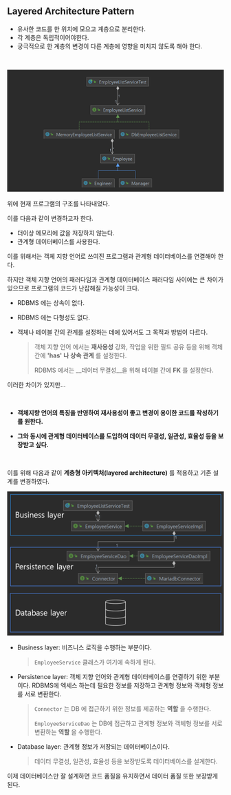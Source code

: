 ## Layered Architecture Pattern

* 유사한 코드를 한 위치에 모으고 계층으로 분리한다.
* 각 계층은 독립적이어야한다.
* 궁극적으로 한 계층의 변경이 다른 계층에 영향을 미치지 않도록 해야 한다.

<br>

![](layeredpattern/poly2.png)

위에 현재 프로그램의 구조를 나타내었다.

이를 다음과 같이 변경하고자 한다.

* 더이상 메모리에 값을 저장하지 않는다.
* 관계형 데이터베이스를 사용한다.

이를 위해서는 객체 지향 언어로 쓰여진 프로그램과 관계형 데이터베이스를 연결해야 한다. 

하지만 객체 지향 언어의 패러다임과 관계형 데이터베이스 패러다임 사이에는 큰 차이가 있으므로 프로그램의 코드가 난잡해질 가능성이 크다.

* RDBMS 에는 상속이 없다.

* RDBMS 에는 다형성도 없다.

* 객체나 테이블 간의 관계를 설정하는 데에 있어서도 그 목적과 방법이 다르다.

  > 객체 지향 언어 에서는 __재사용성__ 강화, 작업을 위한 필드 공유 등을 위해 객체 간에 __'has' 나 상속 관계__ 를 설정한다.
  >
  > RDBMS 에서는 __데이터 무결성__을 위해 테이블 간에 __FK__  를 설정한다.

이러한 차이가 있지만...

<br>

* __객체지향 언어의 특징을 반영하여 재사용성이 좋고 변경이 용이한 코드를 작성하기를 원한다.__

* __그와 동시에 관계형 데이터베이스를 도입하여 데이터 무결성, 일관성, 효율성 등을 보장받고 싶다.__

<br>

이를 위해 다음과 같이 __계층형 아키텍처(layered architecture)__ 를 적용하고 기존 설계를 변경하였다.

<img src="layeredpattern/architecture2.PNG" style="zoom:80%;" />

* Business layer: 비즈니스 로직을 수행하는 부분이다.

  > `EmployeeService` 클래스가 여기에 속하게 된다.

* Persistence layer: 객체 지향 언어와 관계형 데이터베이스를 연결하기 위한 부분이다. RDBMS에 엑세스 하는데 필요한 정보를 저장하고 관계형 정보와 객체형 정보를 서로 변환한다.

  >  `Connector` 는 DB 에 접근하기 위한 정보를 제공하는 __역할__ 을 수행한다.
  >
  > `EmployeeServiceDao` 는 DB에 접근하고 관계형 정보와 객체형 정보를 서로 변환하는 __역할__ 을 수행한다.

* Database layer: 관계형 정보가 저장되는 데이터베이스이다.

  > 데이터 무결성, 일관성, 효율성 등을 보장받도록 데이터베이스를 설계한다.

이제 데이터베이스만 잘 설계하면 코드 품질을 유지하면서 데이터 품질 또한 보장받게 된다.